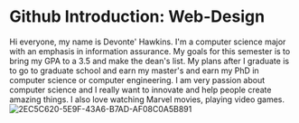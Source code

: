 # Github Introduction: Web-Design
Hi everyone, my name is Devonte' Hawkins. I'm a computer science major with an emphasis in information assurance. My goals for this semester is to bring my GPA to a 3.5 and make the dean's list. My plans after I graduate is to go to graduate school and earn my master's and earn my PhD in computer science or computer engineering. I am very passion about computer science and I really want to innovate and help people create amazing things. I also love watching Marvel movies, playing video games.
![2EC5C620-5E9F-43A6-B7AD-AF08C0A5B891](https://user-images.githubusercontent.com/84483319/149803773-1a4efe9a-a560-4c3a-ab78-adfebafb1936.jpeg)

